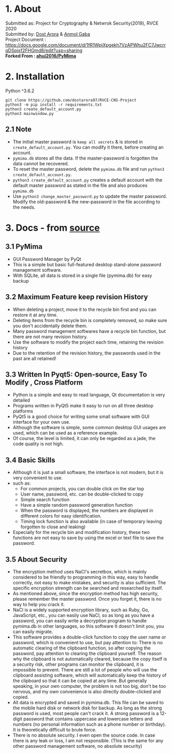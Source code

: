 # 1. About 
Submitted as: Project for Cryptography & Netwrok Security(2019), RVCE 2020  
Submitted by: [Dost Arora](https://github.com/dostarora97) & [Anmol Gaba](https://github.com/anmolgaba)  
Project Document : https://docs.google.com/document/d/1fR1WpjXpgekh7VzAPWhu2FC7JwcrrqDSpjxf2FHGmd8/edit?usp=sharing  
**Forked From : [ahui2016/PyMima](https://github.com/ahui2016/PyMima)**

# 2. Installation
Python ^3.6.2
```
git clone https://github.com/dostarora97/RVCE-CNS-Project
python3 -m pip install -r requirements.txt
python3 create_default_account.py
python3 mainwindow.py
```
## 2.1 Note
- The initial master password is `keep all secrets` & is stored in `create_default_account.py`. You can modify it there, before creating an account.
- `pymima.db` stores all the data. If the master-password is forgotten the data cannot be recovered.
- To reset the master password, delete the `pymima.db` file and run `python3 create_default_account.py`.
- `python3 create_default_account.py` creates a default account with the default master password as stated in the file and also produces `pymima.db`
- Use `python3 change_master_password.py` to update the master password. Modify the old-password & the new-password in the file according to the needs.

# 3. Docs - from [source](https://github.com/ahui2016/PyMima/blob/master/README.md)

## 3.1 PyMima
- GUI Password Manager by PyQt
- This is a simple but basic full-featured desktop stand-alone password management software.
- With SQLite, all data is stored in a single file (pymima.db) for easy backup

## 3.2 Maximum Feature keep revision History
- When deleting a project, move it to the recycle bin first and you can restore it at any time.
- Deleting items from the recycle bin is completely removed, so make sure you don't accidentally delete them.
- Many password management softwares have a recycle bin function, but there are not many revision history.
- Use the software to modify the project each time, retaining the revision history
- Due to the retention of the revision history, the passwords used in the past are all retained!

## 3.3 Written In Pyqt5: Open-source, Easy To Modify , Cross Platform
- Python is a simple and easy to read language, Qt documentation is very detailed
- Programs written in PyQt5 make it easy to run on all three desktop platforms
- PyQt5 is a good choice for writing some small software with GUI interface for your own use.
- Although the software is simple, some common desktop GUI usages are used, which can be used as a reference example.
- Of course, the level is limited, it can only be regarded as a jade, the code quality is not high.

## 3.4 Basic Skills
- Although it is just a small software, the interface is not modern, but it is very convenient to use.
- such as:
	- For common projects, you can double click on the star top
	- User name, password, etc. can be double-clicked to copy
	- Simple search function
	- Have a simple random password generation function
	- When the password is displayed, the numbers are displayed in different colors for easy identification.
	- Timing lock function is also available (in case of temporary leaving forgotten to close and leaking)
- Especially for the recycle bin and modification history, these two functions are not easy to save by using the excel or text file to save the password.

## 3.5 About Security
- The encryption method uses NaCl's secretbox, which is mainly considered to be friendly to programming in this way, easy to handle correctly, not easy to make mistakes, and security is also sufficient. The specific encryption strength can be searched and researched by itself.
- As mentioned above, since the encryption method has high security, please remember the master password. Once you forget it, there is no way to help you crack it.
- NaCl is a widely supported encryption library, such as Ruby, Go, JavaScript, etc., you can easily use NaCl, so as long as you have a password, you can easily write a decryption program to handle pymima.db in other languages, so this software It doesn't limit you, you can easily migrate.
- This software provides a double-click function to copy the user name or password, which is convenient to use, but pay attention to:
	There is no automatic clearing of the clipboard function, so after copying the password, pay attention to clearing the clipboard yourself.
	The reason why the clipboard is not automatically cleared, because the copy itself is a security risk, other programs can monitor the clipboard, it is impossible to prevent. There are still a lot of people who will use the clipboard assisting software, which will automatically keep the history of the clipboard so that it can be copied at any time.
	But generally speaking, in your own computer, the problem is not too big, don't be too nervous, and my own convenience is also directly double-clicked and copied.
- All data is encrypted and saved in pymima.db. This file can be saved to the mobile hard disk or network disk for backup. As long as the strong password is used, most people can't crack it. A strong password is a 12-digit password that contains uppercase and lowercase letters and numbers (no personal information such as a phone number or birthday). It is theoretically difficult to brute force.
- There is no absolute security. I even open the source code. In case there is any leak or loss, I am not responsible. (This is the same for any other password management software, no absolute security)
